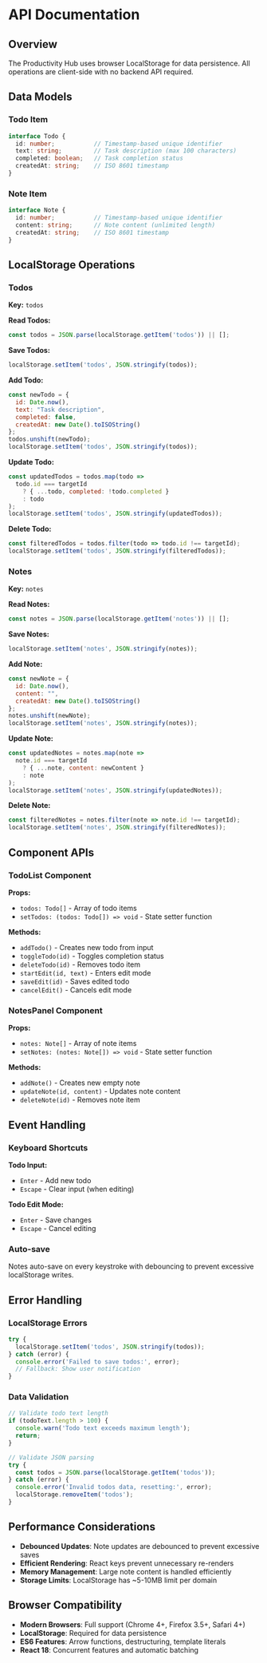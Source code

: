 # API Documentation

## Overview

The Productivity Hub uses browser LocalStorage for data persistence. All operations are client-side with no backend API required.

## Data Models

### Todo Item

```typescript
interface Todo {
  id: number;           // Timestamp-based unique identifier
  text: string;         // Task description (max 100 characters)
  completed: boolean;   // Task completion status
  createdAt: string;    // ISO 8601 timestamp
}
```

### Note Item

```typescript
interface Note {
  id: number;           // Timestamp-based unique identifier
  content: string;      // Note content (unlimited length)
  createdAt: string;    // ISO 8601 timestamp
}
```

## LocalStorage Operations

### Todos

**Key:** `todos`

**Read Todos:**
```javascript
const todos = JSON.parse(localStorage.getItem('todos')) || [];
```

**Save Todos:**
```javascript
localStorage.setItem('todos', JSON.stringify(todos));
```

**Add Todo:**
```javascript
const newTodo = {
  id: Date.now(),
  text: "Task description",
  completed: false,
  createdAt: new Date().toISOString()
};
todos.unshift(newTodo);
localStorage.setItem('todos', JSON.stringify(todos));
```

**Update Todo:**
```javascript
const updatedTodos = todos.map(todo => 
  todo.id === targetId 
    ? { ...todo, completed: !todo.completed }
    : todo
);
localStorage.setItem('todos', JSON.stringify(updatedTodos));
```

**Delete Todo:**
```javascript
const filteredTodos = todos.filter(todo => todo.id !== targetId);
localStorage.setItem('todos', JSON.stringify(filteredTodos));
```

### Notes

**Key:** `notes`

**Read Notes:**
```javascript
const notes = JSON.parse(localStorage.getItem('notes')) || [];
```

**Save Notes:**
```javascript
localStorage.setItem('notes', JSON.stringify(notes));
```

**Add Note:**
```javascript
const newNote = {
  id: Date.now(),
  content: "",
  createdAt: new Date().toISOString()
};
notes.unshift(newNote);
localStorage.setItem('notes', JSON.stringify(notes));
```

**Update Note:**
```javascript
const updatedNotes = notes.map(note => 
  note.id === targetId 
    ? { ...note, content: newContent }
    : note
);
localStorage.setItem('notes', JSON.stringify(updatedNotes));
```

**Delete Note:**
```javascript
const filteredNotes = notes.filter(note => note.id !== targetId);
localStorage.setItem('notes', JSON.stringify(filteredNotes));
```

## Component APIs

### TodoList Component

**Props:**
- `todos: Todo[]` - Array of todo items
- `setTodos: (todos: Todo[]) => void` - State setter function

**Methods:**
- `addTodo()` - Creates new todo from input
- `toggleTodo(id)` - Toggles completion status
- `deleteTodo(id)` - Removes todo item
- `startEdit(id, text)` - Enters edit mode
- `saveEdit(id)` - Saves edited todo
- `cancelEdit()` - Cancels edit mode

### NotesPanel Component

**Props:**
- `notes: Note[]` - Array of note items
- `setNotes: (notes: Note[]) => void` - State setter function

**Methods:**
- `addNote()` - Creates new empty note
- `updateNote(id, content)` - Updates note content
- `deleteNote(id)` - Removes note item

## Event Handling

### Keyboard Shortcuts

**Todo Input:**
- `Enter` - Add new todo
- `Escape` - Clear input (when editing)

**Todo Edit Mode:**
- `Enter` - Save changes
- `Escape` - Cancel editing

### Auto-save

Notes auto-save on every keystroke with debouncing to prevent excessive localStorage writes.

## Error Handling

### LocalStorage Errors

```javascript
try {
  localStorage.setItem('todos', JSON.stringify(todos));
} catch (error) {
  console.error('Failed to save todos:', error);
  // Fallback: Show user notification
}
```

### Data Validation

```javascript
// Validate todo text length
if (todoText.length > 100) {
  console.warn('Todo text exceeds maximum length');
  return;
}

// Validate JSON parsing
try {
  const todos = JSON.parse(localStorage.getItem('todos'));
} catch (error) {
  console.error('Invalid todos data, resetting:', error);
  localStorage.removeItem('todos');
}
```

## Performance Considerations

- **Debounced Updates**: Note updates are debounced to prevent excessive saves
- **Efficient Rendering**: React keys prevent unnecessary re-renders
- **Memory Management**: Large note content is handled efficiently
- **Storage Limits**: LocalStorage has ~5-10MB limit per domain

## Browser Compatibility

- **Modern Browsers**: Full support (Chrome 4+, Firefox 3.5+, Safari 4+)
- **LocalStorage**: Required for data persistence
- **ES6 Features**: Arrow functions, destructuring, template literals
- **React 18**: Concurrent features and automatic batching